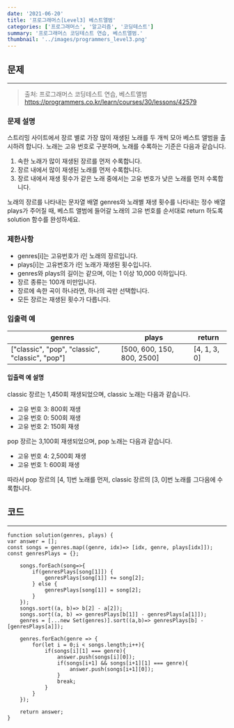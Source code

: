 ```yaml
---
date: '2021-06-20'
title: '프로그래머스[Level3] 베스트앨범'
categories: ['프로그래머스', '알고리즘', '코딩테스트']
summary: '프로그래머스 코딩테스트 연습, 베스트앨범.'
thumbnail: '../images/programmers_level3.png'
---
```


## 문제

---

> 출처: 프로그래머스 코딩테스트 연습, 베스트앨범<br>https://programmers.co.kr/learn/courses/30/lessons/42579

### 문제 설명

스트리밍 사이트에서 장르 별로 가장 많이 재생된 노래를 두 개씩 모아 베스트 앨범을 출시하려 합니다. 노래는 고유 번호로 구분하며, 노래를 수록하는 기준은 다음과 같습니다.

1. 속한 노래가 많이 재생된 장르를 먼저 수록합니다.
2. 장르 내에서 많이 재생된 노래를 먼저 수록합니다.
3. 장르 내에서 재생 횟수가 같은 노래 중에서는 고유 번호가 낮은 노래를 먼저 수록합니다.

노래의 장르를 나타내는 문자열 배열 genres와 노래별 재생 횟수를 나타내는 정수 배열 plays가 주어질 때, 베스트 앨범에 들어갈 노래의 고유 번호를 순서대로 return 하도록 solution 함수를 완성하세요.

### 제한사항

- genres[i]는 고유번호가 i인 노래의 장르입니다.
- plays[i]는 고유번호가 i인 노래가 재생된 횟수입니다.
- genres와 plays의 길이는 같으며, 이는 1 이상 10,000 이하입니다.
- 장르 종류는 100개 미만입니다.
- 장르에 속한 곡이 하나라면, 하나의 곡만 선택합니다.
- 모든 장르는 재생된 횟수가 다릅니다.

### 입출력 예

| genres                                          | plays                      | return       |
| ----------------------------------------------- | -------------------------- | ------------ |
| ["classic", "pop", "classic", "classic", "pop"] | [500, 600, 150, 800, 2500] | [4, 1, 3, 0] |

#### 입출력 예 설명

classic 장르는 1,450회 재생되었으며, classic 노래는 다음과 같습니다.

- 고유 번호 3: 800회 재생
- 고유 번호 0: 500회 재생
- 고유 번호 2: 150회 재생

pop 장르는 3,100회 재생되었으며, pop 노래는 다음과 같습니다.

- 고유 번호 4: 2,500회 재생
- 고유 번호 1: 600회 재생

따라서 pop 장르의 [4, 1]번 노래를 먼저, classic 장르의 [3, 0]번 노래를 그다음에 수록합니다.

## 코드

---

```
function solution(genres, plays) {
var answer = [];
const songs = genres.map((genre, idx)=> [idx, genre, plays[idx]]);
const genresPlays = {};

    songs.forEach(song=>{
        if(genresPlays[song[1]]) {
            genresPlays[song[1]] += song[2];
        } else {
            genresPlays[song[1]] = song[2];
        }
    });
    songs.sort((a, b)=> b[2] - a[2]);
    songs.sort((a, b) => genresPlays[b[1]] - genresPlays[a[1]]);
    genres = [...new Set(genres)].sort((a,b)=> genresPlays[b] - [genresPlays[a]]);

    genres.forEach(genre => {
        for(let i = 0;i < songs.length;i++){
            if(songs[i][1] === genre){
                answer.push(songs[i][0]);
                if(songs[i+1] && songs[i+1][1] === genre){
                    answer.push(songs[i+1][0]);
                }
                break;
            }
        }
    });

    return answer;
}
```
